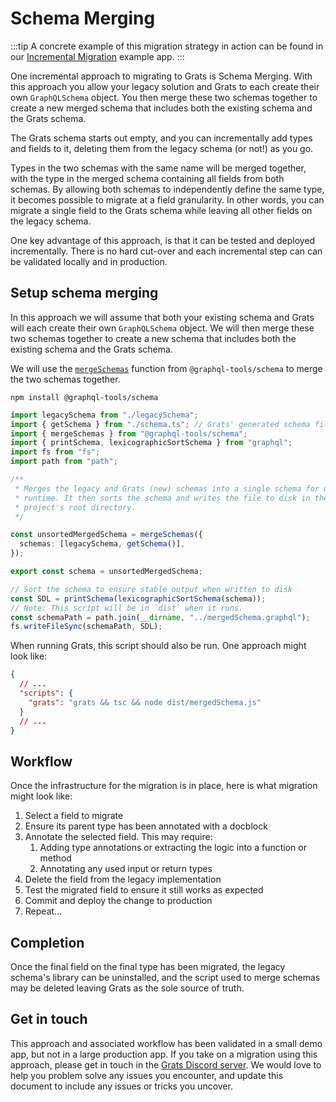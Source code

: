 # Schema Merging

:::tip
A concrete example of this migration strategy in action can be found in our [Incremental Migration](../../05-examples/index.mdx) example app.
:::

One incremental approach to migrating to Grats is Schema Merging. With this approach you allow your legacy solution and Grats to each create their own `GraphQLSchema` object. You then merge these two schemas together to create a new merged schema that includes both the existing schema and the Grats schema.

The Grats schema starts out empty, and you can incrementally add types and fields to it, deleting them from the legacy schema (or not!) as you go.

Types in the two schemas with the same name will be merged together, with the type in the merged schema containing all fields from both schemas. By allowing both schemas to independently define the same type, it becomes possible to migrate at a field granularity. In other words, you can migrate a single field to the Grats schema while leaving all other fields on the legacy schema.

One key advantage of this approach, is that it can be tested and deployed incrementally. There is no hard cut-over and each incremental step can can be validated locally and in production.

## Setup schema merging

In this approach we will assume that both your existing schema and Grats will each create their own `GraphQLSchema` object. We will then merge these two schemas together to create a new schema that includes both the existing schema and the Grats schema.

We will use the [`mergeSchemas`](https://the-guild.dev/graphql/tools/docs/schema-merging) function from `@graphql-tools/schema` to merge the two schemas together.

```
npm install @graphql-tools/schema
```

```ts title="/mergedSchema.ts"
import legacySchema from "./legacySchema";
import { getSchema } from "./schema.ts"; // Grats' generated schema file
import { mergeSchemas } from "@graphql-tools/schema";
import { printSchema, lexicographicSortSchema } from "graphql";
import fs from "fs";
import path from "path";

/**
 * Merges the legacy and Grats (new) schemas into a single schema for use at
 * runtime. It then sorts the schema and writes the file to disk in the
 * project's root directory.
 */

const unsortedMergedSchema = mergeSchemas({
  schemas: [legacySchema, getSchema()],
});

export const schema = unsortedMergedSchema;

// Sort the schema to ensure stable output when written to disk
const SDL = printSchema(lexicographicSortSchema(schema));
// Note: This script will be in `dist` when it runs.
const schemaPath = path.join(__dirname, "../mergedSchema.graphql");
fs.writeFileSync(schemaPath, SDL);
```

When running Grats, this script should also be run. One approach might look like:

```json title="/package.json"
{
  // ...
  "scripts": {
    "grats": "grats && tsc && node dist/mergedSchema.js"
  }
  // ...
}
```

## Workflow

Once the infrastructure for the migration is in place, here is what migration might look like:

1. Select a field to migrate
2. Ensure its parent type has been annotated with a docblock
3. Annotate the selected field. This may require:
   1. Adding type annotations or extracting the logic into a function or method
   2. Annotating any used input or return types
4. Delete the field from the legacy implementation
5. Test the migrated field to ensure it still works as expected
6. Commit and deploy the change to production
7. Repeat...

## Completion

Once the final field on the final type has been migrated, the legacy schema's library can be uninstalled, and the script used to merge schemas may be deleted leaving Grats as the sole source of truth.

## Get in touch

This approach and associated workflow has been validated in a small demo app, but not in a large production app. If you take on a migration using this approach, please get in touch in the [Grats Discord server](https://capt.dev/grats-chat). We would love to help you problem solve any issues you encounter, and update this document to include any issues or tricks you uncover.
